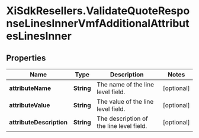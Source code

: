 # XiSdkResellers.ValidateQuoteResponseLinesInnerVmfAdditionalAttributesLinesInner

## Properties

Name | Type | Description | Notes
------------ | ------------- | ------------- | -------------
**attributeName** | **String** | The name of the line level field. | [optional] 
**attributeValue** | **String** | The value of the line level field. | [optional] 
**attributeDescription** | **String** | The description of the line level field. | [optional] 


